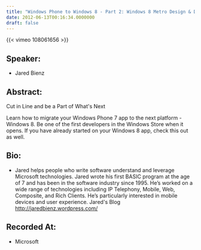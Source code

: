 ```yaml
---
title: "Windows Phone to Windows 8 - Part 2: Windows 8 Metro Design & Development"
date: 2012-06-13T00:16:34.0000000
draft: false
---
```


{{< vimeo 108061656 >}}

## Speaker:

 - Jared Bienz

## Abstract:

<p>Cut in Line and be a Part of What's Next</p>
<p>Learn how to migrate your Windows Phone 7 app to the next platform - Windows 8. Be one of the first developers in the Windows Store when it opens. If you have already started on your Windows 8 app, check this out as well.</p>

## Bio:

 - Jared helps people who write software understand and leverage Microsoft technologies. Jared wrote his first BASIC program at the age of 7 and has been in the software industry since 1995. He’s worked on a wide range of technologies including IP Telephony, Mobile, Web, Composite, and Rich Clients. He’s particularly interested in mobile devices and user experience. Jared's Blog <a href="http://jaredbienz.wordpress.com/">http://jaredbienz.wordpress.com/</a>

## Recorded At:

 - Microsoft

